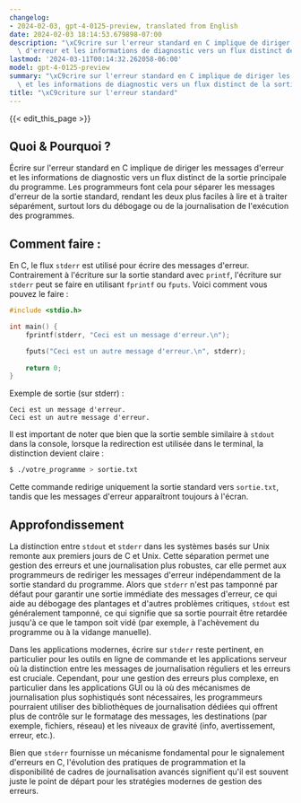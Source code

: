 ```yaml
---
changelog:
- 2024-02-03, gpt-4-0125-preview, translated from English
date: 2024-02-03 18:14:53.679898-07:00
description: "\xC9crire sur l'erreur standard en C implique de diriger les messages\
  \ d'erreur et les informations de diagnostic vers un flux distinct de la sortie\u2026"
lastmod: '2024-03-11T00:14:32.262058-06:00'
model: gpt-4-0125-preview
summary: "\xC9crire sur l'erreur standard en C implique de diriger les messages d'erreur\
  \ et les informations de diagnostic vers un flux distinct de la sortie\u2026"
title: "\xC9criture sur l'erreur standard"
---
```


{{< edit_this_page >}}

## Quoi & Pourquoi ?

Écrire sur l'erreur standard en C implique de diriger les messages d'erreur et les informations de diagnostic vers un flux distinct de la sortie principale du programme. Les programmeurs font cela pour séparer les messages d'erreur de la sortie standard, rendant les deux plus faciles à lire et à traiter séparément, surtout lors du débogage ou de la journalisation de l'exécution des programmes.

## Comment faire :

En C, le flux `stderr` est utilisé pour écrire des messages d'erreur. Contrairement à l'écriture sur la sortie standard avec `printf`, l'écriture sur `stderr` peut se faire en utilisant `fprintf` ou `fputs`. Voici comment vous pouvez le faire :

```c
#include <stdio.h>

int main() {
    fprintf(stderr, "Ceci est un message d'erreur.\n");

    fputs("Ceci est un autre message d'erreur.\n", stderr);
    
    return 0;
}
```

Exemple de sortie (sur stderr) :
```
Ceci est un message d'erreur.
Ceci est un autre message d'erreur.
```

Il est important de noter que bien que la sortie semble similaire à `stdout` dans la console, lorsque la redirection est utilisée dans le terminal, la distinction devient claire :

```sh
$ ./votre_programme > sortie.txt
```

Cette commande redirige uniquement la sortie standard vers `sortie.txt`, tandis que les messages d'erreur apparaîtront toujours à l'écran.

## Approfondissement

La distinction entre `stdout` et `stderr` dans les systèmes basés sur Unix remonte aux premiers jours de C et Unix. Cette séparation permet une gestion des erreurs et une journalisation plus robustes, car elle permet aux programmeurs de rediriger les messages d'erreur indépendamment de la sortie standard du programme. Alors que `stderr` n'est pas tamponné par défaut pour garantir une sortie immédiate des messages d'erreur, ce qui aide au débogage des plantages et d'autres problèmes critiques, `stdout` est généralement tamponné, ce qui signifie que sa sortie pourrait être retardée jusqu'à ce que le tampon soit vidé (par exemple, à l'achèvement du programme ou à la vidange manuelle).

Dans les applications modernes, écrire sur `stderr` reste pertinent, en particulier pour les outils en ligne de commande et les applications serveur où la distinction entre les messages de journalisation réguliers et les erreurs est cruciale. Cependant, pour une gestion des erreurs plus complexe, en particulier dans les applications GUI ou là où des mécanismes de journalisation plus sophistiqués sont nécessaires, les programmeurs pourraient utiliser des bibliothèques de journalisation dédiées qui offrent plus de contrôle sur le formatage des messages, les destinations (par exemple, fichiers, réseau) et les niveaux de gravité (info, avertissement, erreur, etc.).

Bien que `stderr` fournisse un mécanisme fondamental pour le signalement d'erreurs en C, l'évolution des pratiques de programmation et la disponibilité de cadres de journalisation avancés signifient qu'il est souvent juste le point de départ pour les stratégies modernes de gestion des erreurs.

